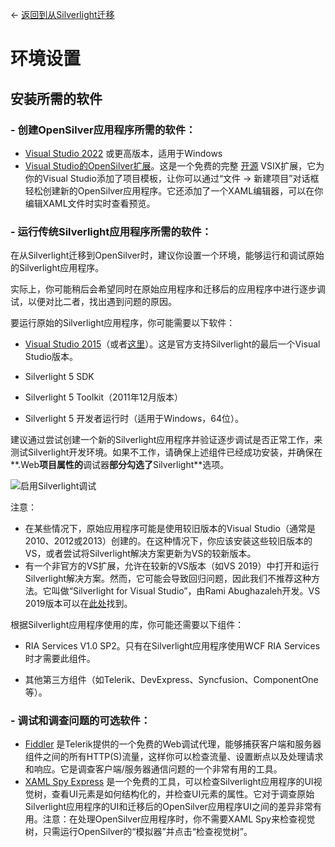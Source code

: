← [返回到从Silverlight迁移](/docs/9/25)

# 环境设置

## 安装所需的软件

### - 创建OpenSilver应用程序所需的软件：

* [Visual Studio 2022](https://visualstudio.microsoft.com/downloads/) 或更高版本，适用于Windows
* [Visual Studio的OpenSilver扩展](https://opensilver.net/download.aspx)。这是一个免费的完整 [开源](https://github.com/OpenSilver/OpenSilver) VSIX扩展，它为你的Visual Studio添加了项目模板，让你可以通过“文件 -> 新建项目”对话框轻松创建新的OpenSilver应用程序。它还添加了一个XAML编辑器，可以在你编辑XAML文件时实时查看预览。

### - 运行传统Silverlight应用程序所需的软件：

在从Silverlight迁移到OpenSilver时，建议你设置一个环境，能够运行和调试原始的Silverlight应用程序。

实际上，你可能稍后会希望同时在原始应用程序和迁移后的应用程序中进行逐步调试，以便对比二者，找出遇到问题的原因。

要运行原始的Silverlight应用程序，你可能需要以下软件：

- [Visual Studio 2015](https://visualstudio.microsoft.com/vs/older-downloads/)（或者[这里](https://stackoverflow.com/questions/44290672/how-to-download-visual-studio-community-edition-2015-not-2017)）。这是官方支持Silverlight的最后一个Visual Studio版本。

- Silverlight 5 SDK

- Silverlight 5 Toolkit（2011年12月版本）

- Silverlight 5 开发者运行时（适用于Windows，64位）。

建议通过尝试创建一个新的Silverlight应用程序并验证逐步调试是否正常工作，来测试Silverlight开发环境。如果不工作，请确保上述组件已经成功安装，并确保在**.Web**项目属性的**调试器**部分勾选了**Silverlight**选项。

![启用Silverlight调试](https://raw.githubusercontent.com/UserwareDocumentation/userware-docs/main/images/a373e15481fd4862bc1dd764b619b0a8.png)

  注意：
  - 在某些情况下，原始应用程序可能是使用较旧版本的Visual Studio（通常是2010、2012或2013）创建的。在这种情况下，你应该安装这些较旧版本的VS，或者尝试将Silverlight解决方案更新为VS的较新版本。
  - 有一个非官方的VS扩展，允许在较新的VS版本（如VS 2019）中打开和运行Silverlight解决方案。然而，它可能会导致回归问题，因此我们不推荐这种方法。它叫做“Silverlight for Visual Studio”，由Rami Abughazaleh开发。VS 2019版本可以在[此处](https://marketplace.visualstudio.com/items?itemName=RamiAbughazaleh.SilverlightProjectSystem)找到。

根据Silverlight应用程序使用的库，你可能还需要以下组件：

- RIA Services V1.0 SP2。只有在Silverlight应用程序使用WCF RIA Services时才需要此组件。

- 其他第三方组件（如Telerik、DevExpress、Syncfusion、ComponentOne等）。

### - 调试和调查问题的可选软件：

- [Fiddler](https://www.telerik.com/download/fiddler) 是Telerik提供的一个免费的Web调试代理，能够捕获客户端和服务器组件之间的所有HTTP(S)流量，这样你可以检查流量、设置断点以及处理请求和响应。它是调查客户端/服务器通信问题的一个非常有用的工具。
- [XAML Spy Express](http://xamlspy.com/learn/xaml-spy-express) 是一个免费的工具，可以检查Silverlight应用程序的UI视觉树，查看UI元素是如何结构化的，并检查UI元素的属性。它对于调查原始Silverlight应用程序的UI和迁移后的OpenSilver应用程序UI之间的差异非常有用。注意：在处理OpenSilver应用程序时，你不需要XAML Spy来检查视觉树，只需运行OpenSilver的“模拟器”并点击“检查视觉树”。
